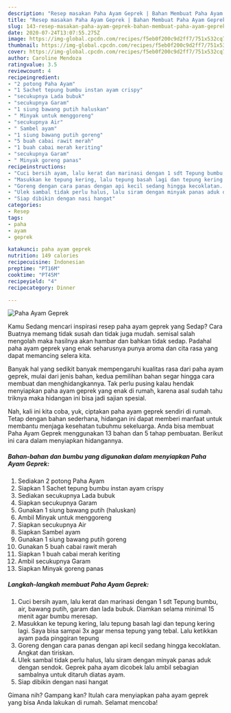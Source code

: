 ```yaml
---
description: "Resep masakan Paha Ayam Geprek | Bahan Membuat Paha Ayam Geprek Yang Paling Enak"
title: "Resep masakan Paha Ayam Geprek | Bahan Membuat Paha Ayam Geprek Yang Paling Enak"
slug: 143-resep-masakan-paha-ayam-geprek-bahan-membuat-paha-ayam-geprek-yang-paling-enak
date: 2020-07-24T13:07:55.275Z
image: https://img-global.cpcdn.com/recipes/f5eb0f200c9d2ff7/751x532cq70/paha-ayam-geprek-foto-resep-utama.jpg
thumbnail: https://img-global.cpcdn.com/recipes/f5eb0f200c9d2ff7/751x532cq70/paha-ayam-geprek-foto-resep-utama.jpg
cover: https://img-global.cpcdn.com/recipes/f5eb0f200c9d2ff7/751x532cq70/paha-ayam-geprek-foto-resep-utama.jpg
author: Caroline Mendoza
ratingvalue: 3.5
reviewcount: 4
recipeingredient:
- "2 potong Paha Ayam"
- "1 Sachet tepung bumbu instan ayam crispy"
- "secukupnya Lada bubuk"
- "secukupnya Garam"
- "1 siung bawang putih haluskan"
- " Minyak untuk menggoreng"
- "secukupnya Air"
- " Sambel ayam"
- "1 siung bawang putih goreng"
- "5 buah cabai rawit merah"
- "1 buah cabai merah keriting"
- "secukupnya Garam"
- " Minyak goreng panas"
recipeinstructions:
- "Cuci bersih ayam, lalu kerat dan marinasi dengan 1 sdt Tepung bumbu, air, bawang putih, garam dan lada bubuk. Diamkan selama minimal 15 menit agar bumbu meresap."
- "Masukkan ke tepung kering, lalu tepung basah lagi dan tepung kering lagi. Saya bisa sampai 3x agar mensa tepung yang tebal. Lalu ketikkan ayam pada pinggiran tepung"
- "Goreng dengan cara panas dengan api kecil sedang hingga kecoklatan. Angkat dan tiriskan."
- "Ulek sambal tidak perlu halus, lalu siram dengan minyak panas aduk dengan sendok. Geprek paha ayam dicobek lalu ambil sebagian sambalnya untuk ditaruh diatas ayam."
- "Siap dibikin dengan nasi hangat"
categories:
- Resep
tags:
- paha
- ayam
- geprek

katakunci: paha ayam geprek 
nutrition: 149 calories
recipecuisine: Indonesian
preptime: "PT16M"
cooktime: "PT45M"
recipeyield: "4"
recipecategory: Dinner

---
```



![Paha Ayam Geprek](https://img-global.cpcdn.com/recipes/f5eb0f200c9d2ff7/751x532cq70/paha-ayam-geprek-foto-resep-utama.jpg)

Kamu Sedang mencari inspirasi resep paha ayam geprek yang Sedap? Cara Buatnya memang tidak susah dan tidak juga mudah. semisal salah mengolah maka hasilnya akan hambar dan bahkan tidak sedap. Padahal paha ayam geprek yang enak seharusnya punya aroma dan cita rasa yang dapat memancing selera kita.



Banyak hal yang sedikit banyak mempengaruhi kualitas rasa dari paha ayam geprek, mulai dari jenis bahan, kedua pemilihan bahan segar hingga cara membuat dan menghidangkannya. Tak perlu pusing kalau hendak menyiapkan paha ayam geprek yang enak di rumah, karena asal sudah tahu triknya maka hidangan ini bisa jadi sajian spesial.


Nah, kali ini kita coba, yuk, ciptakan paha ayam geprek sendiri di rumah. Tetap dengan bahan sederhana, hidangan ini dapat memberi manfaat untuk membantu menjaga kesehatan tubuhmu sekeluarga. Anda bisa membuat Paha Ayam Geprek menggunakan 13 bahan dan 5 tahap pembuatan. Berikut ini cara dalam menyiapkan hidangannya.

<!--inarticleads1-->

##### Bahan-bahan dan bumbu yang digunakan dalam menyiapkan Paha Ayam Geprek:

1. Sediakan 2 potong Paha Ayam
1. Siapkan 1 Sachet tepung bumbu instan ayam crispy
1. Sediakan secukupnya Lada bubuk
1. Siapkan secukupnya Garam
1. Gunakan 1 siung bawang putih (haluskan)
1. Ambil  Minyak untuk menggoreng
1. Siapkan secukupnya Air
1. Siapkan  Sambel ayam
1. Gunakan 1 siung bawang putih goreng
1. Gunakan 5 buah cabai rawit merah
1. Siapkan 1 buah cabai merah keriting
1. Ambil secukupnya Garam
1. Siapkan  Minyak goreng panas




<!--inarticleads2-->

##### Langkah-langkah membuat Paha Ayam Geprek:

1. Cuci bersih ayam, lalu kerat dan marinasi dengan 1 sdt Tepung bumbu, air, bawang putih, garam dan lada bubuk. Diamkan selama minimal 15 menit agar bumbu meresap.
1. Masukkan ke tepung kering, lalu tepung basah lagi dan tepung kering lagi. Saya bisa sampai 3x agar mensa tepung yang tebal. Lalu ketikkan ayam pada pinggiran tepung
1. Goreng dengan cara panas dengan api kecil sedang hingga kecoklatan. Angkat dan tiriskan.
1. Ulek sambal tidak perlu halus, lalu siram dengan minyak panas aduk dengan sendok. Geprek paha ayam dicobek lalu ambil sebagian sambalnya untuk ditaruh diatas ayam.
1. Siap dibikin dengan nasi hangat




Gimana nih? Gampang kan? Itulah cara menyiapkan paha ayam geprek yang bisa Anda lakukan di rumah. Selamat mencoba!
